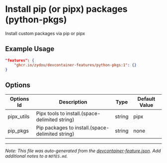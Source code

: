 
# Install pip (or pipx) packages (python-pkgs)

Install custom packages via pip or pipx

## Example Usage

```json
"features": {
    "ghcr.io/zydou/devcontainer-features/python-pkgs:1": {}
}
```

## Options

| Options Id | Description | Type | Default Value |
|-----|-----|-----|-----|
| pipx_utils | Pipx tools to install.(space-delimited string) | string | pipx |
| pip_pkgs | Pip packages to install.(space-delimited string) | string | none |



---

_Note: This file was auto-generated from the [devcontainer-feature.json](https://github.com/zydou/devcontainer-features/blob/main/src/python-pkgs/devcontainer-feature.json).  Add additional notes to a `NOTES.md`._
